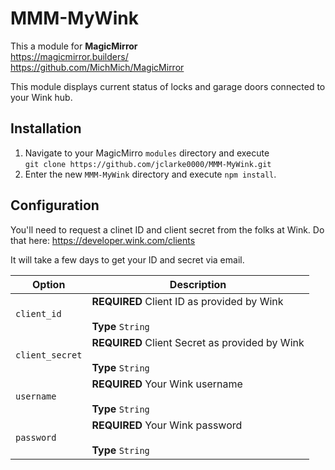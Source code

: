# MMM-MyWink

This a module for <strong>MagicMirror</strong><br>
https://magicmirror.builders/<br>
https://github.com/MichMich/MagicMirror

This module displays current status of locks and garage doors connected to your Wink hub.

## Installation

1. Navigate to your MagicMirro `modules` directory and execute<br>
`git clone https://github.com/jclarke0000/MMM-MyWink.git`
2. Enter the new `MMM-MyWink` directory and execute `npm install`.

## Configuration

You'll need to request a clinet ID and client secret from the folks at Wink.  Do that here:
https://developer.wink.com/clients

It will take a few days to get your ID and secret via email.

<table>
  <thead>
    <tr>
      <th>Option</th>
      <th>Description</th>
    </tr>
  </thead>
  <tbody>
    <tr>
      <td><code>client_id</code></td>
      <td><strong>REQUIRED</strong> Client ID as provided by Wink<br><br><strong>Type</strong> <code>String</code></td>
    </tr>
    <tr>
      <td><code>client_secret</code></td>
      <td><strong>REQUIRED</strong> Client Secret as provided by Wink<br><br><strong>Type</strong> <code>String</code></td>
    </tr>
    <tr>
      <td><code>username</code></td>
      <td><strong>REQUIRED</strong> Your Wink username<br><br><strong>Type</strong> <code>String</code></td>
    </tr>
    <tr>
      <td><code>password</code></td>
      <td><strong>REQUIRED</strong> Your Wink password<br><br><strong>Type</strong> <code>String</code></td>
    </tr>
  </tbody>
</table>

